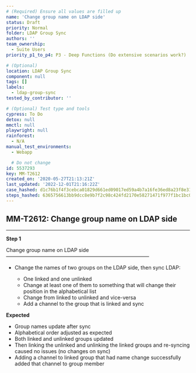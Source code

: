 ```yaml
---
# (Required) Ensure all values are filled up
name: 'Change group name on LDAP side'
status: Draft
priority: Normal
folder: LDAP Group Sync
authors: ''
team_ownership:
  - Suite Users
priority_p1_to_p4: P3 - Deep Functions (Do extensive scenarios work?)

# (Optional)
location: LDAP Group Sync
component: null
tags: []
labels:
  - ldap-group-sync
tested_by_contributor: ''

# (Optional) Test type and tools
cypress: To Do
detox: null
mmctl: null
playwright: null
rainforest:
  - N/A
manual_test_environments:
  - Webapp

  # Do not change
id: 5537293
key: MM-T2612
created_on: '2020-05-27T21:13:21Z'
last_updated: '2022-12-01T21:16:22Z'
case_hashed: d1c76b1f4f3cebca01829d661ed09017ed59a4b7a16fe36ed8a23f8e318a47c13ccc43bb528bfebeda816083482c2846
steps_hashed: 6365756613bb9dcc8e9b7f2c98c424fd2170e58271471f977f1bc1bc0ec46545fd83157eeebafbbaa24a42715cda86e4
---
```


<!-- (Auto-generated) Based on frontmatter's "key" and "name" -->

## MM-T2612: Change group name on LDAP side

---

**Step 1**

Change group name on LDAP side\
————————————————————————————

- Change the names of two groups on the LDAP side, then sync LDAP:

  - One linked and one unlinked
  - Change at least one of them to something that will change their position in the alphabetical list
  - Change from linked to unlinked and vice-versa
  - Add a channel to the group that is linked and sync

**Expected**

- Group names update after sync
- Alphabetical order adjusted as expected
- Both linked and unlinked groups updated
- Then linking the unlinked and unlinking the linked groups and re-syncing caused no issues (no changes on sync)
- Adding a channel to linked group that had name change successfully added that channel to group member
